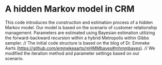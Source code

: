# A hidden Markov model in CRM
This code introduces the construction and estimation process of a hidden Markov model. Our model is based on the scenario of customer relationship management. Parameters are estimated using Bayesian estimation utilizing the forward-backward recursion within a hybrid Metropolis  within Gibbs sampler.
//
The initial code structure is based on the blog of Dr. Emmeke Aarts (https://github.com/emmekeaarts/mHMMbayes#mhmmbayes). 
//
We modified the iteration method and parameter settings based on our scenario.
